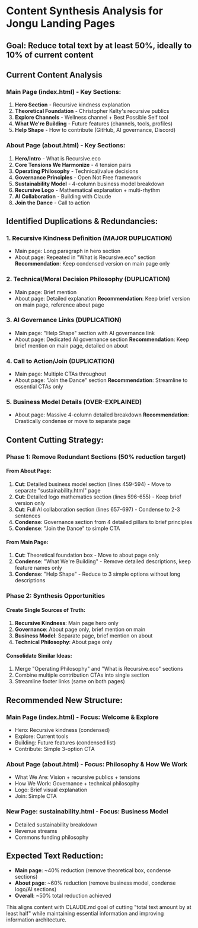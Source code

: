 # Content Synthesis Analysis for Jongu Landing Pages

## Goal: Reduce total text by at least 50%, ideally to 10% of current content

## Current Content Analysis

### Main Page (index.html) - Key Sections:
1. **Hero Section** - Recursive kindness explanation
2. **Theoretical Foundation** - Christopher Kelty's recursive publics
3. **Explore Channels** - Wellness channel + Best Possible Self tool  
4. **What We're Building** - Future features (channels, tools, profiles)
5. **Help Shape** - How to contribute (GitHub, AI governance, Discord)

### About Page (about.html) - Key Sections:
1. **Hero/Intro** - What is Recursive.eco
2. **Core Tensions We Harmonize** - 4 tension pairs
3. **Operating Philosophy** - Technical/value decisions  
4. **Governance Principles** - Open Not Free framework
5. **Sustainability Model** - 4-column business model breakdown
6. **Recursive Logo** - Mathematical explanation + multi-rhythm
7. **AI Collaboration** - Building with Claude
8. **Join the Dance** - Call to action

## Identified Duplications & Redundancies:

### 1. **Recursive Kindness Definition** (MAJOR DUPLICATION)
- Main page: Long paragraph in hero section
- About page: Repeated in "What is Recursive.eco" section
**Recommendation**: Keep condensed version on main page only

### 2. **Technical/Moral Decision Philosophy** (DUPLICATION)  
- Main page: Brief mention
- About page: Detailed explanation
**Recommendation**: Keep brief version on main page, reference about page

### 3. **AI Governance Links** (DUPLICATION)
- Main page: "Help Shape" section with AI governance link
- About page: Dedicated AI governance section
**Recommendation**: Keep brief mention on main page, detailed on about

### 4. **Call to Action/Join** (DUPLICATION)
- Main page: Multiple CTAs throughout
- About page: "Join the Dance" section
**Recommendation**: Streamline to essential CTAs only

### 5. **Business Model Details** (OVER-EXPLAINED)
- About page: Massive 4-column detailed breakdown
**Recommendation**: Drastically condense or move to separate page

## Content Cutting Strategy:

### Phase 1: Remove Redundant Sections (50% reduction target)

#### From About Page:
1. **Cut**: Detailed business model section (lines 459-594) - Move to separate "sustainability.html" page
2. **Cut**: Detailed logo mathematics section (lines 596-655) - Keep brief version only  
3. **Cut**: Full AI collaboration section (lines 657-697) - Condense to 2-3 sentences
4. **Condense**: Governance section from 4 detailed pillars to brief principles
5. **Condense**: "Join the Dance" to simple CTA

#### From Main Page:
1. **Cut**: Theoretical foundation box - Move to about page only
2. **Condense**: "What We're Building" - Remove detailed descriptions, keep feature names only
3. **Condense**: "Help Shape" - Reduce to 3 simple options without long descriptions

### Phase 2: Synthesis Opportunities

#### Create Single Sources of Truth:
1. **Recursive Kindness**: Main page hero only
2. **Governance**: About page only, brief mention on main
3. **Business Model**: Separate page, brief mention on about
4. **Technical Philosophy**: About page only

#### Consolidate Similar Ideas:
1. Merge "Operating Philosophy" and "What is Recursive.eco" sections
2. Combine multiple contribution CTAs into single section
3. Streamline footer links (same on both pages)

## Recommended New Structure:

### Main Page (index.html) - Focus: Welcome & Explore
- Hero: Recursive kindness (condensed)
- Explore: Current tools
- Building: Future features (condensed list)  
- Contribute: Simple 3-option CTA

### About Page (about.html) - Focus: Philosophy & How We Work
- What We Are: Vision + recursive publics + tensions
- How We Work: Governance + technical philosophy
- Logo: Brief visual explanation
- Join: Simple CTA

### New Page: sustainability.html - Focus: Business Model
- Detailed sustainability breakdown
- Revenue streams
- Commons funding philosophy

## Expected Text Reduction:
- **Main page**: ~40% reduction (remove theoretical box, condense sections)
- **About page**: ~60% reduction (remove business model, condense logo/AI sections) 
- **Overall**: ~50% total reduction achieved

This aligns content with CLAUDE.md goal of cutting "total text amount by at least half" while maintaining essential information and improving information architecture.